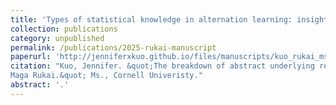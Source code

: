 ```yaml
---
title: 'Types of statistical knowledge in alternation learning: insights from artificial grammar learning'
collection: publications
category: unpublished
permalink: /publications/2025-rukai-manuscript
paperurl: 'http://jenniferxkuo.github.io/files/manuscripts/kuo_rukai_ms_Feb2025.pdf'
citation: "Kuo, Jennifer. &quot;The breakdown of abstract underlying representations in
Maga Rukai.&quot; Ms., Cornell Univeristy."
abstract: '.'
---
```

